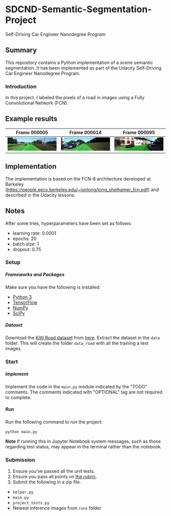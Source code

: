 # SDCND-Semantic-Segmentation-Project
Self-Driving Car Engineer Nanodegree Program

[image1]: ./runs/1503839898.2681618/um_000005.png
[image2]: ./runs/1503839898.2681618/um_000014.png
[image3]: ./runs/1503839898.2681618/um_000095.png

## Summary

This repository contains a Python implementation of a scene semantic segmentation. It has been implemented as part of the Udacity Self-Driving Car Engineer Nanodegree Program.


### Introduction
In this project, I labeled the pixels of a road in images using a Fully Convolutional Network (FCN).

## Example results

Frame 000005               |  Frame 000014            |  Frame 000095
:-------------------------:|:------------------------:|:------------------------:
![Frame 000005][image1]    | ![Frame 000014][image2]  | ![Frame 000095][image3]

## Implementation

The implementation is based on the FCN-8 architecture developed at Berkeley (https://people.eecs.berkeley.edu/~jonlong/long_shelhamer_fcn.pdf) and described in the Udacity lessons.

## Notes

After some tries, hyperparameters have been set as follows:

* learning rate: 0.0001
* epochs: 20
* batch size: 1
* dropout: 0.75

### Setup
##### Frameworks and Packages
Make sure you have the following is installed:
 - [Python 3](https://www.python.org/)
 - [TensorFlow](https://www.tensorflow.org/)
 - [NumPy](http://www.numpy.org/)
 - [SciPy](https://www.scipy.org/)
##### Dataset
Download the [Kitti Road dataset](http://www.cvlibs.net/datasets/kitti/eval_road.php) from [here](http://www.cvlibs.net/download.php?file=data_road.zip).  Extract the dataset in the `data` folder.  This will create the folder `data_road` with all the training a test images.

### Start
##### Implement
Implement the code in the `main.py` module indicated by the "TODO" comments.
The comments indicated with "OPTIONAL" tag are not required to complete.
##### Run
Run the following command to run the project:
```
python main.py
```
**Note** If running this in Jupyter Notebook system messages, such as those regarding test status, may appear in the terminal rather than the notebook.

### Submission
1. Ensure you've passed all the unit tests.
2. Ensure you pass all points on [the rubric](https://review.udacity.com/#!/rubrics/989/view).
3. Submit the following in a zip file.
 - `helper.py`
 - `main.py`
 - `project_tests.py`
 - Newest inference images from `runs` folder
